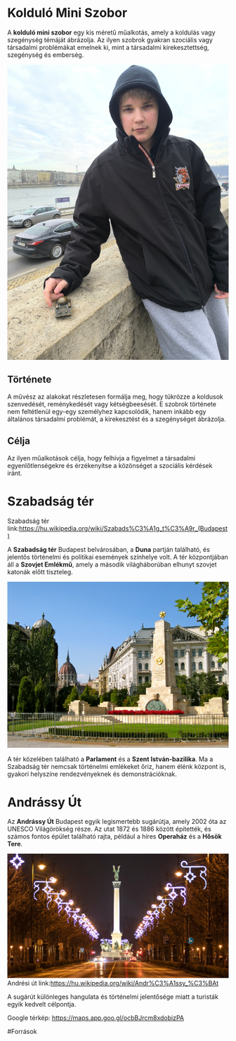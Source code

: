 # Kolduló Mini Szobor

A **kolduló mini szobor** egy kis méretű műalkotás, amely a koldulás vagy szegénység témáját ábrázolja. Az ilyen szobrok gyakran szociális vagy társadalmi problémákat emelnek ki, mint a társadalmi kirekesztettség, szegénység és emberség.

![szomoru tank](kepek/szomorutank.jpg)


## Története

A művész az alakokat részletesen formálja meg, hogy tükrözze a koldusok szenvedését, reménykedését vagy kétségbeesését. E szobrok története nem feltétlenül egy-egy személyhez kapcsolódik, hanem inkább egy általános társadalmi problémát, a kirekesztést és a szegénységet ábrázolja.

## Célja

Az ilyen műalkotások célja, hogy felhívja a figyelmet a társadalmi egyenlőtlenségekre és érzékenyítse a közönséget a szociális kérdések iránt.


# Szabadság tér
Szabadság tér link:https://hu.wikipedia.org/wiki/Szabads%C3%A1g_t%C3%A9r_(Budapest)

A **Szabadság tér** Budapest belvárosában, a **Duna** partján található, és jelentős történelmi és politikai események színhelye volt. A tér központjában áll a **Szovjet Emlékmű**, amely a második világháborúban elhunyt szovjet katonák előtt tiszteleg.

![Szabadság tér](kepek/szabadsagter.jpg)

A tér közelében található a **Parlament** és a **Szent István-bazilika**. Ma a Szabadság tér nemcsak történelmi emlékeket őriz, hanem élénk központ is, gyakori helyszíne rendezvényeknek és demonstrációknak.


# Andrássy Út

Az **Andrássy Út** Budapest egyik legismertebb sugárútja, amely 2002 óta az UNESCO Világörökség része. Az utat 1872 és 1886 között építették, és számos fontos épület található rajta, például a híres **Operaház** és a **Hősök Tere**. 

![Andrássy Út](kepek/andrasiut.jpg)
Andrési út link:https://hu.wikipedia.org/wiki/Andr%C3%A1ssy_%C3%BAt

A sugárút különleges hangulata és történelmi jelentősége miatt a turisták egyik kedvelt célpontja.

Google térkép:
https://maps.app.goo.gl/ocbBJrcm8xdobizPA

#Források




